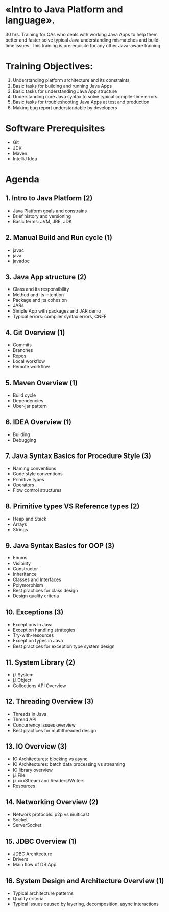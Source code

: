 ﻿# «Intro to Java Platform and language».
30 hrs.
Training for QAs who deals with working Java Apps to help them better and faster solve typical Java understanding mismatches and build-time issues.
This training is prerequisite for any other Java-aware training.

# Training Objectives:
1.	Understanding platform architecture and its constraints,
2.	Basic tasks for building and running Java Apps
3.	Basic tasks for understanding Java App structure
4.	Understanding core Java syntax to solve typical compile-time errors
5.	Basic tasks for troubleshooting Java Apps at test and production
6.	Making bug report understandable by developers

# Software Prerequisites
- Git
- JDK
- Maven
- IntelliJ Idea

# Agenda
## 1.	Intro to Java Platform (2)
- Java Platform goals and constrains
- Brief history and versioning
- Basic terms: JVM, JRE, JDK

## 2.	Manual Build and Run cycle (1)
- javac
- java
- javadoc

## 3.	Java App structure (2)
- Class and its responsibility
- Method and its intention
- Package and its cohesion
- JARs
- Simple App with packages and JAR demo
- Typical errors: compiler syntax errors, CNFE

## 4. Git Overview (1)
- Commits
- Branches
- Repos
- Local workflow
- Remote workflow

## 5.	Maven Overview (1)
- Build cycle
- Dependencies
- Uber-jar pattern

## 6.	IDEA Overview (1)
- Building
- Debugging

## 7.	Java Syntax Basics for Procedure Style (3)
- Naming conventions
- Code style conventions
- Primitive types
- Operators
- Flow control structures

## 8.	Primitive types VS Reference types (2)
- Heap and Stack
- Arrays
- Strings

## 9.	Java Syntax Basics for OOP (3)
- Enums
- Visibility
- Constructor
- Inheritance
- Classes and Interfaces
- Polymorphism
- Best practices for class design
- Design quality criteria

## 10.	Exceptions (3)
- Exceptions in Java
- Exception handling strategies
- Try-with-resources
- Exception types in Java
- Best practices for exception type system design

## 11.	System Library (2)
- j.l.System
- j.l.Object
- Collections API Overview

## 12.	Threading Overview (3)
- Threads in Java
- Thread API
- Concurrency issues overview
- Best practices for multithreaded design

## 13.	IO Overview (3)
- IO Architectures: blocking vs async
- IO Architectures: batch data processing vs streaming
- IO library overview
- j.i.File
- j.i.xxxStream and Readers/Writers
- Resources

## 14.	Networking Overview (2)
- Network protocols: p2p vs multicast
- Socket
- ServerSocket

## 15.	JDBC Overview (1)
- JDBC Architecture
- Drivers
- Main flow of DB App

## 16.	System Design and Architecture Overview (1)
- Typical architecture patterns
- Quality criteria
- Typical issues caused by layering, decomposition, async interactions
